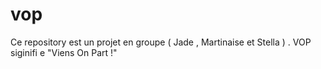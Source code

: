 # vop
Ce repository est un projet en groupe  ( Jade , Martinaise et Stella ) . VOP siginifi e "Viens On Part !" 
